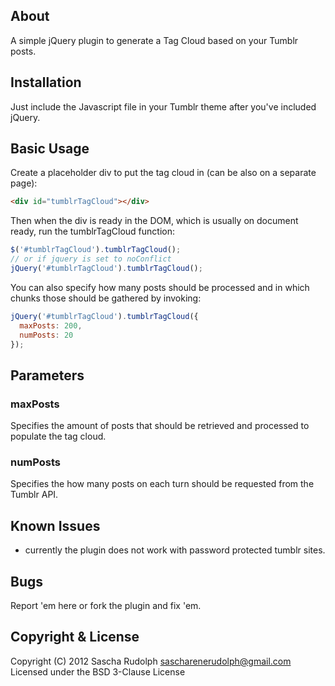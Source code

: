 ## About ##

A simple jQuery plugin to generate a Tag Cloud based on your Tumblr posts.

## Installation ##

Just include the Javascript file in your Tumblr theme after you've included jQuery.

## Basic Usage ##

Create a placeholder div to put the tag cloud in (can be also on a separate page):

```html
<div id="tumblrTagCloud"></div>
```

Then when the div is ready in the DOM, which is usually on document ready, run the tumblrTagCloud function:

```js
$('#tumblrTagCloud').tumblrTagCloud();
// or if jquery is set to noConflict
jQuery('#tumblrTagCloud').tumblrTagCloud();
```

You can also specify how many posts should be processed and in which chunks those should be gathered by invoking:

```js
jQuery('#tumblrTagCloud').tumblrTagCloud({
  maxPosts: 200,
  numPosts: 20
});
```

## Parameters ##

### maxPosts ###

Specifies the amount of posts that should be retrieved and processed to populate the tag cloud.

### numPosts ###

Specifies the how many posts on each turn should be requested from the Tumblr API.

## Known Issues ##

* currently the plugin does not work with password protected tumblr sites.

## Bugs ##

Report 'em here or fork the plugin and fix 'em.

## Copyright & License ##

Copyright (C) 2012 Sascha Rudolph <sascharenerudolph@gmail.com>
Licensed under the BSD 3-Clause License
